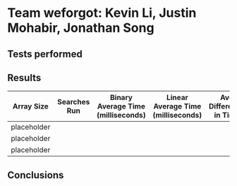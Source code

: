 # Team weforgot: Kevin Li, Justin Mohabir, Jonathan Song
## Tests performed

## Results
| Array Size | Searches Run | Binary Average Time (milliseconds) | Linear Average Time (milliseconds) | Avg Difference in Time |
|------------|--------------|-------------------------------|-------------------------------|--------------------|
|placeholder |              |                               |                               |                    |                           
|placeholder |              |                               |                               |                    |                           
|placeholder |              |                               |                               |                    |                           
## Conclusions
